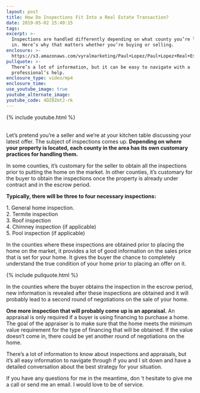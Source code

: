 ```yaml
---
layout: post
title: How Do Inspections Fit Into a Real Estate Transaction?
date: 2019-05-02 15:49:15
tags:
excerpt: >-
  Inspections are handled differently depending on what county you’re located
  in. Here’s why that matters whether you’re buying or selling.
enclosure: >-
  https://s3.amazonaws.com/vyralmarketing/Paul+Lopez/Paul+Lopez+Real+Estate+_+How+Do+Inspections+Fit+Into+a+Real+Estate+Transaction_.mp4
pullquote: >-
  There’s a lot of information, but it can be easy to navigate with a
  professional’s help.
enclosure_type: video/mp4
enclosure_time:
use_youtube_image: true
youtube_alternate_image:
youtube_code: 4DZ0ZmtJ-rk
---
```


{% include youtube.html %}

<br>Let’s pretend you’re a seller and we’re at your kitchen table discussing your latest offer. The subject of inspections comes up. **Depending on where your property is located, each county in the area has its own customary practices for handling them.&nbsp;**

In some counties, it’s customary for the seller to obtain all the inspections prior to putting the home on the market. In other counties, it’s customary for the buyer to obtain the inspections once the property is already under contract and in the escrow period.

**Typically, there will be three to four necessary inspections:**

1\. General home inspection.<br>2\. Termite inspection<br>3\. Roof inspection<br>4\. Chimney inspection (if applicable)<br>5\. Pool inspection (if applicable)

In the counties where these inspections are obtained prior to placing the home on the market, it provides a lot of good information on the sales price that is set for your home. It gives the buyer the chance to completely understand the true condition of your home prior to placing an offer on it.&nbsp;

{% include pullquote.html %}

In the counties where the buyer obtains the inspection in the escrow period, new information is revealed after these inspections are obtained and it will probably lead to a second round of negotiations on the sale of your home.

**One more inspection that will probably come up is an appraisal.** An appraisal is only required if a buyer is using financing to purchase a home. The goal of the appraiser is to make sure that the home meets the minimum value requirement for the type of financing that will be obtained. If the value doesn’t come in, there could be yet another round of negotiations on the home.

There’s a lot of information to know about inspections and appraisals, but it’s all easy information to navigate through if you and I sit down and have a detailed conversation about the best strategy for your situation.

If you have any questions for me in the meantime, don ‘t hesitate to give me a call or send me an email. I would love to be of service.<br>&nbsp;